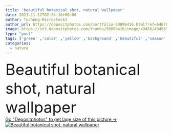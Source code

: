```yaml
---
title: 'beautiful botanical shot, natural wallpaper'
date: 2021-11-12T02:34:16+00:00
author: Tuchong-Microstock3
author_url: https://depositphotos.com/portfolio-50896416.html?ref=64678756
image: https://st3.depositphotos.com/thumbs/50896416/image/49456/494569322/api_thumb_450.jpg?forcejpeg=true
type: "post"
tags: ['green' ,'color' ,'yellow' ,'background' ,'beautiful' ,'season' ,'summer' ,'grass' ,'beauty' ,'park' ,'outdoors' ,'nature' ,'spring' ,'outdoor' ,'environment' ,'garden' ,'leaf' ,'plant' ,'leaves' ,'flora' ,'flower' ,'natural' ,'brown' ,'tree' ,'branch' ,'old' ,'trunk' ,'landscape' ,'forest' ,'wood' ]
categories: 
  - nature
---
```

<div aling="center">
            <font size="60"> Beautiful botanical shot, natural wallpaper</font>   
</div>
<div>
    <a href='https://st3.depositphotos.com/thumbs/50896416/image/49456/494569322/api_thumb_450.jpg?forcejpeg=true?ref=64678756' target=_blank > Go "Depositphotos" to get lage size of this picture ->
        <img href='https://st3.depositphotos.com/thumbs/50896416/image/49456/494569322/api_thumb_450.jpg?forcejpeg=true?ref=64678756' src='https://st3.depositphotos.com/50896416/49456/i/950/depositphotos_494569322-stock-photo-beautiful-botanical-shot-natural-wallpaper.jpg?forcejpeg=true' alt='Beautiful botanical shot, natural wallpaper' >
    </a>
</div>
